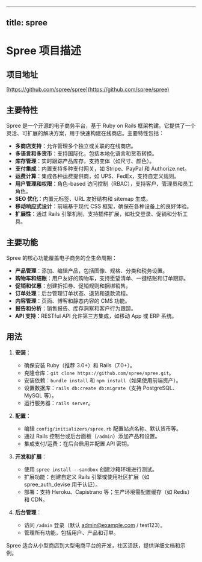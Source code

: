 
---
title: spree
---

# Spree 项目描述

## 项目地址
[https://github.com/spree/spree](https://github.com/spree/spree)

## 主要特性
Spree 是一个开源的电子商务平台，基于 Ruby on Rails 框架构建。它提供了一个灵活、可扩展的解决方案，用于快速构建在线商店。主要特性包括：
- **多商店支持**：允许管理多个独立或关联的在线商店。
- **多语言和多货币**：支持国际化，包括本地化语言和货币转换。
- **库存管理**：实时跟踪产品库存，支持变体（如尺寸、颜色）。
- **支付集成**：内置支持多种支付网关，如 Stripe、PayPal 和 Authorize.net。
- **运费计算**：集成各种运费提供商，如 UPS、FedEx，支持自定义规则。
- **用户管理和权限**：角色-based 访问控制（RBAC），支持客户、管理员和员工角色。
- **SEO 优化**：内置元标签、URL 友好结构和 sitemap 生成。
- **移动响应式设计**：前端基于现代 CSS 框架，确保在各种设备上的良好体验。
- **扩展性**：通过 Rails 引擎机制，支持插件扩展，如社交登录、促销和分析工具。

## 主要功能
Spree 的核心功能覆盖电子商务的全生命周期：
- **产品管理**：添加、编辑产品，包括图像、规格、分类和税务设置。
- **购物车和结账**：用户友好的购物车，支持愿望清单、一键结账和订单跟踪。
- **促销和优惠**：创建折扣券、促销规则和捆绑销售。
- **订单处理**：后台管理订单状态、退货和退款流程。
- **内容管理**：页面、博客和静态内容的 CMS 功能。
- **报告和分析**：销售报告、库存洞察和客户行为跟踪。
- **API 支持**：RESTful API 允许第三方集成，如移动 App 或 ERP 系统。

## 用法
1. **安装**：
   - 确保安装 Ruby（推荐 3.0+）和 Rails（7.0+）。
   - 克隆仓库：`git clone https://github.com/spree/spree.git`。
   - 安装依赖：`bundle install` 和 `npm install`（如果使用前端资产）。
   - 设置数据库：`rails db:create db:migrate`（支持 PostgreSQL、MySQL 等）。
   - 运行服务器：`rails server`。

2. **配置**：
   - 编辑 `config/initializers/spree.rb` 配置站点名称、默认货币等。
   - 通过 Rails 控制台或后台面板（`/admin`）添加产品和设置。
   - 集成支付/运费：在后台启用并配置 API 密钥。

3. **开发和扩展**：
   - 使用 `spree install --sandbox` 创建沙箱环境进行测试。
   - 扩展功能：创建自定义 Rails 引擎或使用社区扩展（如 spree_auth_devise 用于认证）。
   - 部署：支持 Heroku、Capistrano 等；生产环境需配置缓存（如 Redis）和 CDN。

4. **后台管理**：
   - 访问 `/admin` 登录（默认 admin@example.com / test123）。
   - 管理所有功能，包括用户、产品和订单。

Spree 适合从小型商店到大型电商平台的开发，社区活跃，提供详细文档和示例。
